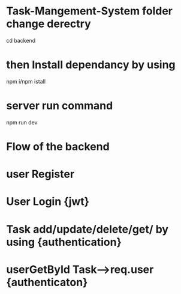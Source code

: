 # Task-Mangement-System folder change derectry 
cd backend 
# then Install dependancy by using 
npm i/npm istall 
# server run command 
npm run dev 

# Flow of the backend 
# user Register 
# User Login {jwt}
# Task add/update/delete/get/ by using {authentication}
# userGetById Task-->req.user {authenticaton}